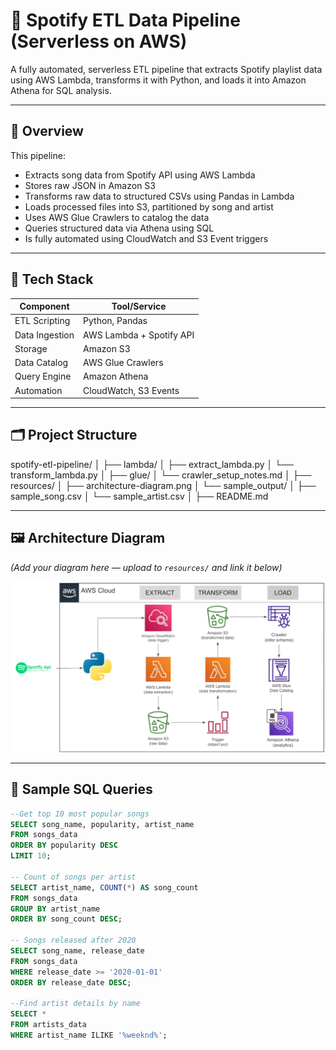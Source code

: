 # 🎵 Spotify ETL Data Pipeline (Serverless on AWS)

A fully automated, serverless ETL pipeline that extracts Spotify playlist data using AWS Lambda, transforms it with Python, and loads it into Amazon Athena for SQL analysis.

---

## 🚀 Overview

This pipeline:
- Extracts song data from Spotify API using AWS Lambda
- Stores raw JSON in Amazon S3
- Transforms raw data to structured CSVs using Pandas in Lambda
- Loads processed files into S3, partitioned by song and artist
- Uses AWS Glue Crawlers to catalog the data
- Queries structured data via Athena using SQL
- Is fully automated using CloudWatch and S3 Event triggers

---

## 🧰 Tech Stack

|  Component        | Tool/Service             |
|-------------------|--------------------------|
| ETL Scripting     | Python, Pandas           |
| Data Ingestion    | AWS Lambda + Spotify API |
| Storage           | Amazon S3                |
| Data Catalog      | AWS Glue Crawlers        |
| Query Engine      | Amazon Athena            |
| Automation        | CloudWatch, S3 Events    |

---

## 🗂️ Project Structure

spotify-etl-pipeline/
│
├── lambda/
│ ├── extract_lambda.py
│ └── transform_lambda.py
│
├── glue/
│ └── crawler_setup_notes.md
│
├── resources/
│ ├── architecture-diagram.png
│ └── sample_output/
│ ├── sample_song.csv
│ └── sample_artist.csv
│
├── README.md


---

## 🖼️ Architecture Diagram

*(Add your diagram here — upload to `resources/` and link it below)*

![Architecture](resources/architecture-diagram.png)

---

## 🧪 Sample SQL Queries

```sql
--Get top 10 most popular songs
SELECT song_name, popularity, artist_name
FROM songs_data
ORDER BY popularity DESC
LIMIT 10;

-- Count of songs per artist
SELECT artist_name, COUNT(*) AS song_count
FROM songs_data
GROUP BY artist_name
ORDER BY song_count DESC;

-- Songs released after 2020
SELECT song_name, release_date
FROM songs_data
WHERE release_date >= '2020-01-01'
ORDER BY release_date DESC;

--Find artist details by name
SELECT *
FROM artists_data
WHERE artist_name ILIKE '%weeknd%';


